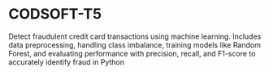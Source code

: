 # CODSOFT-T5
Detect fraudulent credit card transactions using machine learning. Includes data preprocessing, handling class imbalance, training models like Random Forest, and evaluating performance with precision, recall, and F1-score to accurately identify fraud in Python
